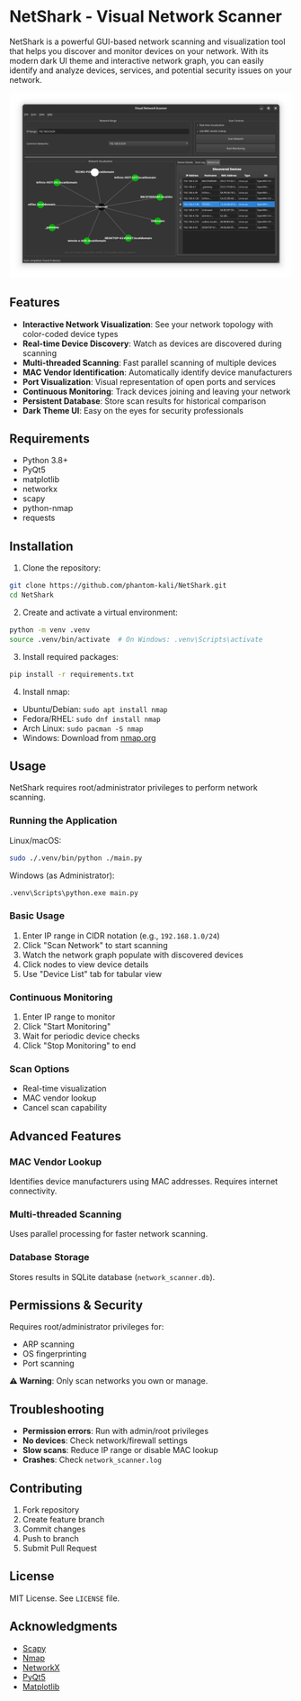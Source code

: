 # NetShark - Visual Network Scanner

NetShark is a powerful GUI-based network scanning and visualization tool that helps you discover and monitor devices on your network. With its modern dark UI theme and interactive network graph, you can easily identify and analyze devices, services, and potential security issues on your network.

![NetShark Screenshot](./images/netshark-screenshot.png)

## Features

- **Interactive Network Visualization**: See your network topology with color-coded device types
- **Real-time Device Discovery**: Watch as devices are discovered during scanning
- **Multi-threaded Scanning**: Fast parallel scanning of multiple devices
- **MAC Vendor Identification**: Automatically identify device manufacturers
- **Port Visualization**: Visual representation of open ports and services
- **Continuous Monitoring**: Track devices joining and leaving your network
- **Persistent Database**: Store scan results for historical comparison
- **Dark Theme UI**: Easy on the eyes for security professionals

## Requirements

- Python 3.8+
- PyQt5
- matplotlib
- networkx
- scapy
- python-nmap
- requests

## Installation

1. Clone the repository:
```bash
git clone https://github.com/phantom-kali/NetShark.git
cd NetShark
```

2. Create and activate a virtual environment:
```bash
python -m venv .venv
source .venv/bin/activate  # On Windows: .venv\Scripts\activate
```

3. Install required packages:
```bash
pip install -r requirements.txt
```

4. Install nmap:
- Ubuntu/Debian: `sudo apt install nmap`
- Fedora/RHEL: `sudo dnf install nmap`
- Arch Linux: `sudo pacman -S nmap`
- Windows: Download from [nmap.org](https://nmap.org/download.html)

## Usage

NetShark requires root/administrator privileges to perform network scanning.

### Running the Application

Linux/macOS:
```bash
sudo ./.venv/bin/python ./main.py
```

Windows (as Administrator):
```cmd
.venv\Scripts\python.exe main.py
```

### Basic Usage

1. Enter IP range in CIDR notation (e.g., `192.168.1.0/24`)
2. Click "Scan Network" to start scanning
3. Watch the network graph populate with discovered devices
4. Click nodes to view device details
5. Use "Device List" tab for tabular view

### Continuous Monitoring

1. Enter IP range to monitor
2. Click "Start Monitoring"
3. Wait for periodic device checks
4. Click "Stop Monitoring" to end

### Scan Options

- Real-time visualization
- MAC vendor lookup
- Cancel scan capability

## Advanced Features

### MAC Vendor Lookup
Identifies device manufacturers using MAC addresses. Requires internet connectivity.

### Multi-threaded Scanning
Uses parallel processing for faster network scanning.

### Database Storage
Stores results in SQLite database (`network_scanner.db`).

## Permissions & Security

Requires root/administrator privileges for:
- ARP scanning
- OS fingerprinting
- Port scanning

**⚠️ Warning**: Only scan networks you own or manage.

## Troubleshooting

- **Permission errors**: Run with admin/root privileges
- **No devices**: Check network/firewall settings
- **Slow scans**: Reduce IP range or disable MAC lookup
- **Crashes**: Check `network_scanner.log`

## Contributing

1. Fork repository
2. Create feature branch
3. Commit changes
4. Push to branch
5. Submit Pull Request

## License

MIT License. See `LICENSE` file.

## Acknowledgments

- [Scapy](https://scapy.net/)
- [Nmap](https://nmap.org/)
- [NetworkX](https://networkx.org/)
- [PyQt5](https://www.riverbankcomputing.com/software/pyqt/)
- [Matplotlib](https://matplotlib.org/)
